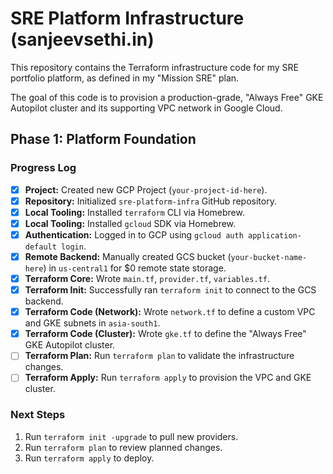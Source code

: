 # SRE Platform Infrastructure (sanjeevsethi.in)

This repository contains the Terraform infrastructure code for my SRE portfolio platform, as defined in my "Mission SRE" plan.

The goal of this code is to provision a production-grade, "Always Free" GKE Autopilot cluster and its supporting VPC network in Google Cloud.

## Phase 1: Platform Foundation

### Progress Log

* [x] **Project:** Created new GCP Project (`your-project-id-here`).
* [x] **Repository:** Initialized `sre-platform-infra` GitHub repository.
* [x] **Local Tooling:** Installed `terraform` CLI via Homebrew.
* [x] **Local Tooling:** Installed `gcloud` SDK via Homebrew.
* [x] **Authentication:** Logged in to GCP using `gcloud auth application-default login`.
* [x] **Remote Backend:** Manually created GCS bucket (`your-bucket-name-here`) in `us-central1` for $0 remote state storage.
* [x] **Terraform Core:** Wrote `main.tf`, `provider.tf`, `variables.tf`.
* [x] **Terraform Init:** Successfully ran `terraform init` to connect to the GCS backend.
* [x] **Terraform Code (Network):** Wrote `network.tf` to define a custom VPC and GKE subnets in `asia-south1`.
* [x] **Terraform Code (Cluster):** Wrote `gke.tf` to define the "Always Free" GKE Autopilot cluster.
* [ ] **Terraform Plan:** Run `terraform plan` to validate the infrastructure changes.
* [ ] **Terraform Apply:** Run `terraform apply` to provision the VPC and GKE cluster.

### Next Steps

1.  Run `terraform init -upgrade` to pull new providers.
2.  Run `terraform plan` to review planned changes.
3.  Run `terraform apply` to deploy.